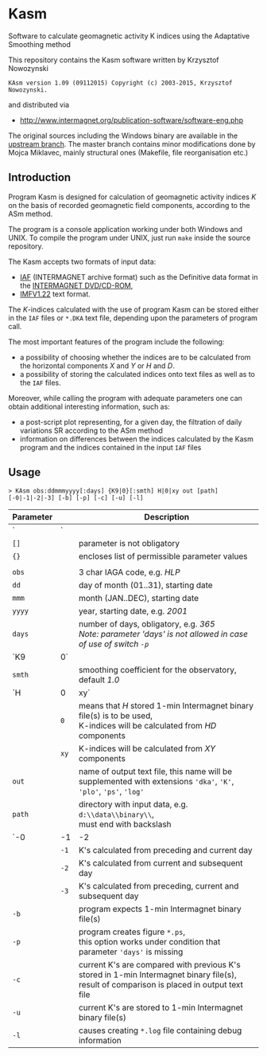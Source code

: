 # Kasm
Software to calculate geomagnetic activity K indices using the Adaptative Smoothing method

This repository contains the Kasm software written by Krzysztof Nowozynski
```
KAsm version 1.09 (09112015) Copyright (c) 2003-2015, Krzysztof Nowozynski.
```
and distributed via
* http://www.intermagnet.org/publication-software/software-eng.php

The original sources including the Windows binary are available in the [upstream branch](https://github.com/mojca/Kasm/tree/upstream).
The master branch contains minor modifications done by Mojca Miklavec, mainly structural ones (Makefile, file reorganisation etc.)

## Introduction

Program Kasm is designed for calculation of geomagnetic activity indices *K* on the basis of recorded geomagnetic field components, according to the ASm method.

The program is a console application working under both Windows and UNIX. To compile the program under UNIX, just run `make` inside the source repository.

The Kasm accepts two formats of input data:
* [IAF](http://www.intermagnet.org/data-donnee/formats/iaf-eng.php) (INTERMAGNET archive format) such as the Definitive data format in the [INTERMAGNET DVD/CD-ROM](http://www.intermagnet.org/data-donnee/cdrom/cddata-eng.php),
* [IMFV1.22](http://www.intermagnet.org/data-donnee/formats/imfv122-eng.php) text format.

The *K*-indices calculated with the use of program Kasm can be stored either in the `IAF` files or `*.DKA` text file, depending upon the parameters of program call.

The most important features of the program include the following:
* a possibility of choosing whether the indices are to be calculated from the horizontal components *X* and *Y* or *H* and *D*.
* a possibility of storing the calculated indices onto text files as well as to the `IAF` files.

Moreover, while calling the program with adequate parameters one can obtain additional interesting information, such as:
* a post-script plot representing, for a given day, the filtration of daily variations SR according to the ASm method
* information on differences between the indices calculated by the Kasm program and the indices contained in the input `IAF` files

## Usage

```
> KAsm obs:ddmmmyyyy[:days] {K9|0}[:smth] H|0|xy out [path] [-0|-1|-2|-3] [-b] [-p] [-c] [-u] [-l]
```

| Parameter      |      | Description |
| -------------- | ---- | ----------------------------- |
| `|`            |      | separates permissible values of parameter |
| `[]`           |      | parameter is not obligatory |
| `{}`           |      | encloses list of permissible parameter values |
|                |      | |
| `obs`          |      | 3 char IAGA code, e.g. *HLP* |
| `dd`           |      | day of month (01..31), starting date |
| `mmm`          |      | month (JAN..DEC), starting date |
| `yyyy`         |      | year, starting date, e.g. *2001* |
| `days`         |      | number of days, obligatory, e.g. *365*<br /> *Note:  parameter 'days' is not allowed in case of use of switch `-p`* |
| `K9|0`         |      | K9 limit K9-index in nT, examples: *450*, *700*<br /> 0 means that K9 stored in 1-min Intermagnet binary file(s) is to be used |
| `smth`         |      | smoothing coefficient for the observatory, default *1.0*
| `H|0|xy`       | `H`  | annual value of *H*-component in nT,<br />K-indices will be calculated from HD elements, e.g. *18720, 8245* |
|                | `0`  | means that *H* stored 1-min Intermagnet binary file(s) is to be used,<br /> K-indices will be calculated from *HD* components |
|                | `xy` | K-indices will be calculated from *XY* components |
| `out`          |      | name of output text file, this name will be supplemented with extensions `'dka'`, `'K'`, `'plo'`, `'ps'`, `'log'` |
| `path`         |      | directory with input data, e.g. `d:\\data\\binary\\`,<br /> must end with backslash |
| `-0|-1|-2|-3 ` | `-0` | K's will be calculated from one day |
|                | `-1` | K's calculated from preceding and current day |
|                | `-2` | K's calculated from current and subsequent day |
|                | `-3` | K's calculated from preceding, current and subsequent day |
| `-b`           |      | program expects 1-min Intermagnet binary file(s) |
| `-p`           |      | program creates figure `*.ps`,<br /> this option works under condition that parameter `'days'` is missing |
| `-c`           |      | current K's are compared with previous K's stored in 1-min Intermagnet binary file(s), result of comparison is placed in output text file |
| `-u`           |      | current K's are stored to 1-min Intermagnet binary file(s) |
| `-l`           |      | causes creating `*.log` file containing debug information |
